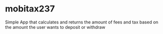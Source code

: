 # mobitax237
Simple App that calculates and returns the amount of fees and tax based on the amount the user wants to deposit or withdraw 
